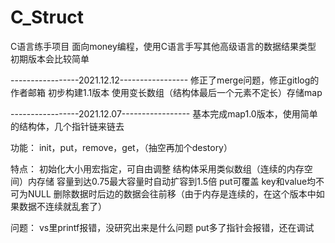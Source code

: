 # C_Struct
C语言练手项目
面向money编程，使用C语言手写其他高级语言的数据结果类型
初期版本会比较简单

-----------------2021.12.12-----------------
修正了merge问题，修正gitlog的作者邮箱
初步构建1.1版本
使用变长数组（结构体最后一个元素不定长）存储map





-----------------2021.12.07-----------------
基本完成map1.0版本，使用简单的结构体，几个指针链来链去

功能：
init，put，remove，get，（抽空再加个destory）

特点：
初始化大小用宏指定，可自由调整
结构体采用类似数组（连续的内存空间）内存储
容量到达0.75最大容量时自动扩容到1.5倍
put可覆盖
key和value均不可为NULL
删除数据时后边的数据会往前移（由于内存是连续的，在这个版本中如果数据不连续就乱套了）

问题：
vs里printf报错，没研究出来是什么问题
put多了指针会报错，还在调试
